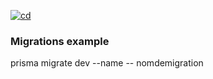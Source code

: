 [![cd](https://github.com/Welcome-Map/welcome-core/actions/workflows/build-docker.yml/badge.svg)](https://github.com/Welcome-Map/welcome-core/actions/workflows/build-docker.yml)

### Migrations example

prisma migrate dev --name -- nomdemigration
